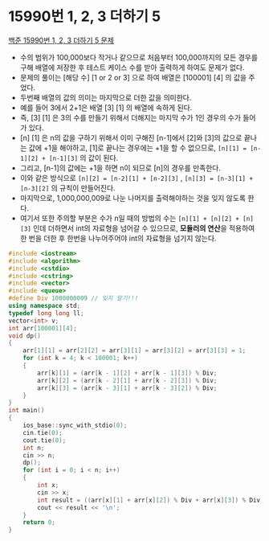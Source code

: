# 15990번 1, 2, 3 더하기 5

[백준 15990번 1, 2, 3 더하기 5 문제](https://www.acmicpc.net/problem/15990) 

- 수의 범위가 100,000보다 작거나 같으므로 처음부터 100,000까지의 모든 경우를 구해 배열에 저장한 후 테스트 케이스 수를 받아 출력하게 하여도 문제가 없다.
- 문제의 풀이는  [해당 수] [1 or 2 or 3] 으로 하여 배열은 [100001] [4] 의 값을 주었다.
- 두번째 배열의 값의 의미는 마지막으로 더한 값을 의미한다.
- 예를 들어 3에서 2+1은 배열 [3] [1] 의 배열에 속하게 된다.
- 즉, [3] [1] 은 3의 수를 만들기 위해서 더해지는 마지막 수가 1인 경우의 수가 들어가 있다.
- [n] [1] 은 n의 값을 구하기 위해서 이미 구해진 [n-1]에서 [2]와 [3]의 값으로 끝나는 값에 +1을 해야하고, [1]로 끝나는 경우에는 +1을 할 수 없으므로, `[n][1] = [n-1][2] + [n-1][3]` 의 값이 된다.
- 그리고, [n-1]의 값에는 +1을 하면 n이 되므로 [n]의 경우를 만족한다.
- 이와 같은 방식으로 `[n][2] = [n-2][1] + [n-2][3]` , `[n][3] = [n-3][1] + [n-3][2]` 의 규칙이 만들어진다.
- 마지막으로, 1,000,000,009로 나눈 나머지를 출력해야하는 것을 잊지 않도록 한다.
- 여기서 또한 주의할 부분은 수가 n일 때의 방법의 수는 `[n][1] + [n][2] + [n][3]` 인데 더하면서 int의 자료형을 넘어갈 수 있으므로, **모듈러의 연산**을 적용하여 한 번을 더한 후 한번을 나누어주어야 int의 자료형을 넘기지 않는다.

```c++
#include <iostream>
#include <algorithm>
#include <cstdio>
#include <cstring>
#include <vector>
#include <queue>
#define Div 1000000009 // 잊지 말기!!!
using namespace std;
typedef long long ll;
vector<int> v;
int arr[100001][4];
void dp()
{
    arr[1][1] = arr[2][2] = arr[3][1] = arr[3][2] = arr[3][3] = 1;
    for (int k = 4; k < 100001; k++)
    {
        arr[k][1] = (arr[k - 1][2] + arr[k - 1][3]) % Div;
        arr[k][2] = (arr[k - 2][1] + arr[k - 2][3]) % Div;
        arr[k][3] = (arr[k - 3][1] + arr[k - 3][2]) % Div;
    }
}
int main()
{
    ios_base::sync_with_stdio(0);
    cin.tie(0);
    cout.tie(0);
    int n;
    cin >> n;
    dp();
    for (int i = 0; i < n; i++)
    {
        int x;
        cin >> x;
        int result = ((arr[x][1] + arr[x][2]) % Div + arr[x][3]) % Div;
        cout << result << '\n';
    }
    return 0;
}

```



